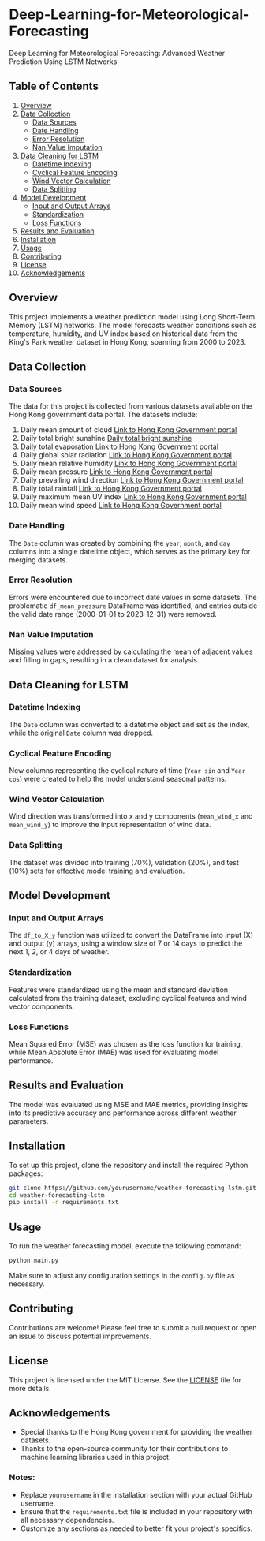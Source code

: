 # Deep-Learning-for-Meteorological-Forecasting
Deep Learning for Meteorological Forecasting: Advanced Weather Prediction Using LSTM Networks

## Table of Contents
1. [Overview](#overview)
2. [Data Collection](#data-collection)
   - [Data Sources](#data-sources)
   - [Date Handling](#date-handling)
   - [Error Resolution](#error-resolution)
   - [Nan Value Imputation](#nan-value-imputation)
3. [Data Cleaning for LSTM](#data-cleaning-for-lstm)
   - [Datetime Indexing](#datetime-indexing)
   - [Cyclical Feature Encoding](#cyclical-feature-encoding)
   - [Wind Vector Calculation](#wind-vector-calculation)
   - [Data Splitting](#data-splitting)
4. [Model Development](#model-development)
   - [Input and Output Arrays](#input-and-output-arrays)
   - [Standardization](#standardization)
   - [Loss Functions](#loss-functions)
5. [Results and Evaluation](#results-and-evaluation)
6. [Installation](#installation)
7. [Usage](#usage)
8. [Contributing](#contributing)
9. [License](#license)
10. [Acknowledgements](#acknowledgements)

## Overview
This project implements a weather prediction model using Long Short-Term Memory (LSTM) networks. The model forecasts weather conditions such as temperature, humidity, and UV index based on historical data from the King's Park weather dataset in Hong Kong, spanning from 2000 to 2023.

## Data Collection

### Data Sources
The data for this project is collected from various datasets available on the Hong Kong government data portal. The datasets include:
1. Daily mean amount of cloud      [Link to Hong Kong Government portal](https://data.gov.hk/en-data/dataset/hk-hko-rss-daily-mean-amount-of-cloud)
2. Daily total bright sunshine     [Daily total bright sunshine](https://data.gov.hk/en-data/dataset/hk-hko-rss-daily-total-bright-sunshine )
3. Daily total evaporation         [Link to Hong Kong Government portal](https://data.gov.hk/en-data/dataset/hk-hko-rss-daily-total-evaporation)
4. Daily global solar radiation    [Link to Hong Kong Government portal](https://data.gov.hk/en-data/dataset/hk-hko-rss-daily-global-solar-radiation)
5. Daily mean relative humidity    [Link to Hong Kong Government portal](https://data.gov.hk/en-data/dataset/hk-hko-rss-daily-mean-relative-humidity)
6. Daily mean pressure             [Link to Hong Kong Government portal](https://data.gov.hk/en-data/dataset/hk-hko-rss-daily-mean-pressure )
7. Daily prevailing wind direction [Link to Hong Kong Government portal](https://data.gov.hk/en-data/dataset/hk-hko-rss-daily-prevailing-wind-direction)
8. Daily total rainfall            [Link to Hong Kong Government portal](https://data.gov.hk/en-data/dataset/hk-hko-rss-daily-total-rainfall)
9. Daily maximum mean UV index     [Link to Hong Kong Government portal](https://data.gov.hk/en-data/dataset/hk-hko-rss-daily-maximum-mean-uv-index)
10. Daily mean wind speed          [Link to Hong Kong Government portal](https://data.gov.hk/en-data/dataset/hk-hko-rss-daily-mean-wind-speed)



### Date Handling
The `Date` column was created by combining the `year`, `month`, and `day` columns into a single datetime object, which serves as the primary key for merging datasets.

### Error Resolution
Errors were encountered due to incorrect date values in some datasets. The problematic `df_mean_pressure` DataFrame was identified, and entries outside the valid date range (2000-01-01 to 2023-12-31) were removed.

### Nan Value Imputation
Missing values were addressed by calculating the mean of adjacent values and filling in gaps, resulting in a clean dataset for analysis.

## Data Cleaning for LSTM

### Datetime Indexing
The `Date` column was converted to a datetime object and set as the index, while the original `Date` column was dropped.

### Cyclical Feature Encoding
New columns representing the cyclical nature of time (`Year sin` and `Year cos`) were created to help the model understand seasonal patterns.

### Wind Vector Calculation
Wind direction was transformed into x and y components (`mean_wind_x` and `mean_wind_y`) to improve the input representation of wind data.

### Data Splitting
The dataset was divided into training (70%), validation (20%), and test (10%) sets for effective model training and evaluation.

## Model Development

### Input and Output Arrays
The `df_to_X_y` function was utilized to convert the DataFrame into input (X) and output (y) arrays, using a window size of 7 or 14 days to predict the next 1, 2, or 4 days of weather.

### Standardization
Features were standardized using the mean and standard deviation calculated from the training dataset, excluding cyclical features and wind vector components.

### Loss Functions
Mean Squared Error (MSE) was chosen as the loss function for training, while Mean Absolute Error (MAE) was used for evaluating model performance.

## Results and Evaluation
The model was evaluated using MSE and MAE metrics, providing insights into its predictive accuracy and performance across different weather parameters.

## Installation
To set up this project, clone the repository and install the required Python packages:

```bash
git clone https://github.com/yourusername/weather-forecasting-lstm.git
cd weather-forecasting-lstm
pip install -r requirements.txt
```

## Usage
To run the weather forecasting model, execute the following command:

```bash
python main.py
```

Make sure to adjust any configuration settings in the `config.py` file as necessary.

## Contributing
Contributions are welcome! Please feel free to submit a pull request or open an issue to discuss potential improvements.

## License
This project is licensed under the MIT License. See the [LICENSE](LICENSE) file for more details.

## Acknowledgements
- Special thanks to the Hong Kong government for providing the weather datasets.
- Thanks to the open-source community for their contributions to machine learning libraries used in this project.



### Notes:
- Replace `yourusername` in the installation section with your actual GitHub username.
- Ensure that the `requirements.txt` file is included in your repository with all necessary dependencies.
- Customize any sections as needed to better fit your project's specifics.
